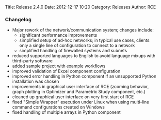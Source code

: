Title: Release 2.4.0
Date: 2012-12-17 10:20
Category: Releases
Author: RCE


### Changelog

* Major rework of the network/communication system; changes include:
	- significant performance improvements
	- simplified setup of ad-hoc networks; in typical use cases, clients only a single line of configuration to connect to a network
	- simplified handling of firewalled systems and subnets 
* reduced supported languages to English to avoid language mixups with third-party software
* added sample project with example workflows
* improved validation of Excel component configuration
* improved error handling in Python component if an unsupported Python installation was chosen
* improvements in graphical user interface of RCE (zooming behavior, graph plotting in Optimizer and Parametric Study component, etc.)
* cleaned up graphical user interface on very first start of RCE
* fixed "Simple Wrapper" execution under Linux when using multi-line command configurations created on Windows
* fixed handling of multiple arrays in Python component 